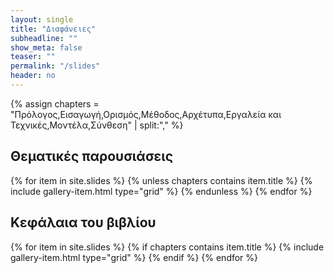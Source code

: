 ```yaml
---
layout: single
title: "Διαφάνειες"
subheadline: ""
show_meta: false
teaser: ""
permalink: "/slides"
header: no
---
```


{% assign chapters = "Πρόλογος,Εισαγωγή,Ορισμός,Μέθοδος,Αρχέτυπα,Εργαλεία και Τεχνικές,Μοντέλα,Σύνθεση" | split:"," %}

## Θεματικές παρουσιάσεις

<div class="entries-list">
  {% for item in site.slides %}
    {% unless chapters contains item.title %}
      {% include gallery-item.html type="grid" %}
    {% endunless %}
  {% endfor %}
</div>

## Κεφάλαια του βιβλίου

<div class="entries-list">
  {% for item in site.slides %}
    {% if chapters contains item.title %}
      {% include gallery-item.html type="grid" %}
    {% endif %}
  {% endfor %}
</div>

